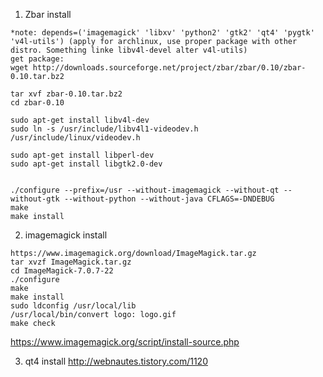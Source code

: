1. Zbar install
```
*note: depends=('imagemagick' 'libxv' 'python2' 'gtk2' 'qt4' 'pygtk' 'v4l-utils') (apply for archlinux, use proper package with other distro. Something linke libv4l-devel alter v4l-utils)
get package:
wget http://downloads.sourceforge.net/project/zbar/zbar/0.10/zbar-0.10.tar.bz2

tar xvf zbar-0.10.tar.bz2 
cd zbar-0.10

sudo apt-get install libv4l-dev
sudo ln -s /usr/include/libv4l1-videodev.h   /usr/include/linux/videodev.h

sudo apt-get install libperl-dev
sudo apt-get install libgtk2.0-dev


./configure --prefix=/usr --without-imagemagick --without-qt --without-gtk --without-python --without-java CFLAGS=-DNDEBUG
make
make install
```

2. imagemagick install
```
https://www.imagemagick.org/download/ImageMagick.tar.gz
tar xvzf ImageMagick.tar.gz
cd ImageMagick-7.0.7-22
./configure
make
make install
sudo ldconfig /usr/local/lib
/usr/local/bin/convert logo: logo.gif
make check
```
https://www.imagemagick.org/script/install-source.php


3. qt4 install
http://webnautes.tistory.com/1120
